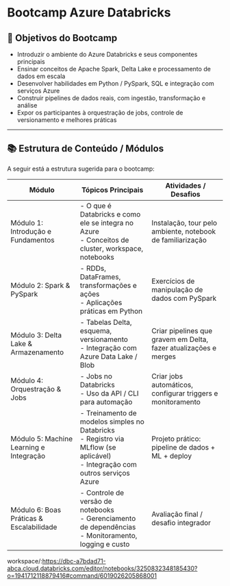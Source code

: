 # Bootcamp Azure Databricks

## 🎯 Objetivos do Bootcamp

- Introduzir o ambiente do Azure Databricks e seus componentes principais  
- Ensinar conceitos de Apache Spark, Delta Lake e processamento de dados em escala  
- Desenvolver habilidades em Python / PySpark, SQL e integração com serviços Azure  
- Construir pipelines de dados reais, com ingestão, transformação e análise  
- Expor os participantes à orquestração de jobs, controle de versionamento e melhores práticas  

---

## 📚 Estrutura de Conteúdo / Módulos

A seguir está a estrutura sugerida para o bootcamp:

| Módulo | Tópicos Principais | Atividades / Desafios |
|-------|---------------------|-------------------------|
| Módulo 1: Introdução e Fundamentos | - O que é Databricks e como ele se integra no Azure <br> - Conceitos de cluster, workspace, notebooks | Instalação, tour pelo ambiente, notebook de familiarização |
| Módulo 2: Spark & PySpark | - RDDs, DataFrames, transformações e ações <br> - Aplicações práticas em Python | Exercícios de manipulação de dados com PySpark |
| Módulo 3: Delta Lake & Armazenamento | - Tabelas Delta, esquema, versionamento <br> - Integração com Azure Data Lake / Blob | Criar pipelines que gravem em Delta, fazer atualizações e merges |
| Módulo 4: Orquestração & Jobs | - Jobs no Databricks <br> - Uso da API / CLI para automação | Criar jobs automáticos, configurar triggers e monitoramento |
| Módulo 5: Machine Learning e Integração | - Treinamento de modelos simples no Databricks <br> - Registro via MLflow (se aplicável) <br> - Integração com outros serviços Azure | Projeto prático: pipeline de dados + ML + deploy |
| Módulo 6: Boas Práticas & Escalabilidade | - Controle de versão de notebooks <br> - Gerenciamento de dependências <br> - Monitoramento, logging e custo | Avaliação final / desafio integrador |


workspace/:https://dbc-a7bdad71-abca.cloud.databricks.com/editor/notebooks/3250832348185430?o=1941712118879416#command/6019026205868001
